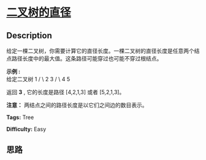 # [二叉树的直径][title]

## Description

给定一棵二叉树，你需要计算它的直径长度。一棵二叉树的直径长度是任意两个结点路径长度中的最大值。这条路径可能穿过也可能不穿过根结点。



**示例 :**  
给定二叉树
                      1             / \            2   3           / \               4   5        

返回  **3** , 它的长度是路径 [4,2,1,3] 或者 [5,2,1,3]。



**注意：** 两结点之间的路径长度是以它们之间边的数目表示。


**Tags:** Tree

**Difficulty:** Easy

## 思路

[title]: https://leetcode-cn.com/problems/diameter-of-binary-tree
